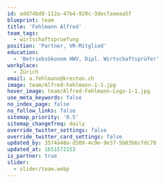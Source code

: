 ```yaml
---
id: add74bd8-112a-47b4-920c-3decfaaeaa5f
blueprint: team
title: 'Fehlmann Alfred'
team_tags:
  - wirtschaftspruefung
position: 'Partner, VR-Mitglied'
education:
  - 'Betriebsökonom HWV, Dipl. Wirtschaftsprüfer'
workplace:
  - Zürich
email: a.fehlmann@kreston.ch
image: team/Alfred-Fehlmann-1-1.jpg
hover_image: team/Alfred-Fehlmann-Logo-1-1.jpg
use_meta_keywords: false
no_index_page: false
no_follow_links: false
sitemap_priority: '0.5'
sitemap_changefreq: daily
override_twitter_settings: false
override_twitter_card_settings: false
updated_by: 3574a48a-d509-4c9e-9e37-5b83b6cfdc78
updated_at: 1651572153
is_partner: true
slider:
  - slider/team.webp
---
```

